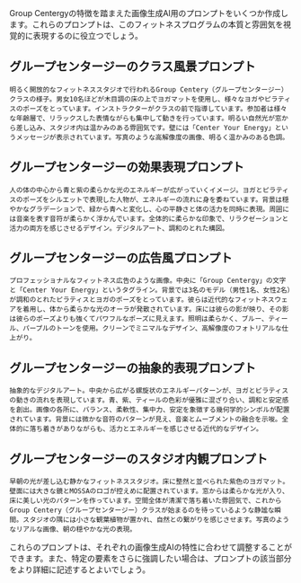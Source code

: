 Group Centergyの特徴を踏まえた画像生成AI用のプロンプトをいくつか作成します。これらのプロンプトは、このフィットネスプログラムの本質と雰囲気を視覚的に表現するのに役立つでしょう。

## グループセンタージーのクラス風景プロンプト

```
明るく開放的なフィットネススタジオで行われるGroup Centery（グループセンタージー）クラスの様子。男女10名ほどが木目調の床の上でヨガマットを使用し、様々なヨガやピラティスのポーズをとっています。インストラクターがクラスの前で指導しています。参加者は様々な年齢層で、リラックスした表情ながらも集中して動きを行っています。明るい自然光が窓から差し込み、スタジオ内は温かみのある雰囲気です。壁には「Center Your Energy」というメッセージが表示されています。写真のような高解像度の画像、明るく温かみのある色調。
```

## グループセンタージーの効果表現プロンプト

```
人の体の中心から青と紫の柔らかな光のエネルギーが広がっていくイメージ。ヨガとピラティスのポーズをシルエットで表現した人物が、エネルギーの流れに身を委ねています。背景は穏やかなグラデーションで、緑から青へと変化し、心の平静さと体の活力を同時に表現。周囲には音楽を表す音符が柔らかく浮かんでいます。全体的に柔らかな印象で、リラクゼーションと活力の両方を感じさせるデザイン。デジタルアート、調和のとれた構図。
```

## グループセンタージーの広告風プロンプト

```
プロフェッショナルなフィットネス広告のような画像。中央に「Group Centergy」の文字と「Center Your Energy」というタグライン。背景では3名のモデル（男性1名、女性2名）が調和のとれたピラティスとヨガのポーズをとっています。彼らは近代的なフィットネスウェアを着用し、体から柔らかな光のオーラが発散されています。床には彼らの影が映り、その影は彼らのポーズよりも強くてパワフルなポーズに見えます。照明は柔らかく、ブルー、ティール、パープルのトーンを使用。クリーンでミニマルなデザイン、高解像度のフォトリアルな仕上がり。
```

## グループセンタージーの抽象的表現プロンプト

```
抽象的なデジタルアート。中央から広がる螺旋状のエネルギーパターンが、ヨガとピラティスの動きの流れを表現しています。青、紫、ティールの色彩が優雅に混ざり合い、調和と安定感を創出。画像の各所に、バランス、柔軟性、集中力、安定を象徴する幾何学的シンボルが配置されています。背景には微かな音符のパターンが見え、音楽とムーブメントの融合を示唆。全体的に落ち着きがありながらも、活力とエネルギーを感じさせる近代的なデザイン。
```

## グループセンタージーのスタジオ内観プロンプト

```
早朝の光が差し込む静かなフィットネススタジオ。床に整然と並べられた紫色のヨガマット。壁面には大きな鏡とMOSSAのロゴが控えめに配置されています。窓からは柔らかな光が入り、床に美しい光のパターンを作っています。空間全体が清潔で落ち着いた雰囲気で、これからGroup Centery（グループセンタージー）クラスが始まるのを待っているような静謐な瞬間。スタジオの隅には小さな観葉植物が置かれ、自然との繋がりを感じさせます。写真のようなリアルな画像、朝の穏やかな光の表現。
```

これらのプロンプトは、それぞれの画像生成AIの特性に合わせて調整することができます。また、特定の要素をさらに強調したい場合は、プロンプトの該当部分をより詳細に記述するとよいでしょう。
